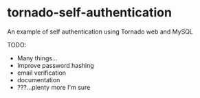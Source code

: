tornado-self-authentication
===========================

An example of self authentication using Tornado web and MySQL

TODO:
 * Many things...
 * Improve password hashing
 * email verification
 * documentation
 * ???...plenty more I'm sure
